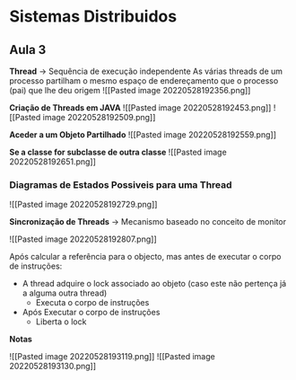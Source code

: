 # Sistemas Distribuidos

## Aula 3
**Thread** -> Sequência de execução independente
As várias threads de um processo partilham o mesmo espaço de endereçamento que o processo (pai) que lhe deu origem
![[Pasted image 20220528192356.png]]

**Criação de Threads em JAVA**
![[Pasted image 20220528192453.png]]
![[Pasted image 20220528192509.png]]

**Aceder a um Objeto Partilhado**
![[Pasted image 20220528192559.png]]

**Se a classe for subclasse de outra classe**
![[Pasted image 20220528192651.png]]

### Diagramas de Estados Possiveis para uma Thread
![[Pasted image 20220528192729.png]]

**Sincronização de Threads** -> Mecanismo baseado no conceito de monitor

![[Pasted image 20220528192807.png]]

Após calcular a referência para o objecto, mas antes de executar o corpo de instruções:

- A thread adquire o lock associado ao objeto (caso este não pertença já a alguma outra thread)
	- Executa o corpo de instruções
- Após Executar o corpo de instruções
	- Liberta o lock

**Notas**

![[Pasted image 20220528193119.png]]
![[Pasted image 20220528193130.png]]


